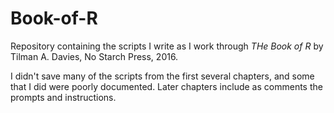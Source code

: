 # Book-of-R
Repository containing the scripts I write as I work through *THe Book of R* by Tilman A. Davies, No Starch Press, 2016.

I didn't save many of the scripts from the first several chapters, and some that I did were poorly documented. Later chapters include as comments the prompts and instructions.
